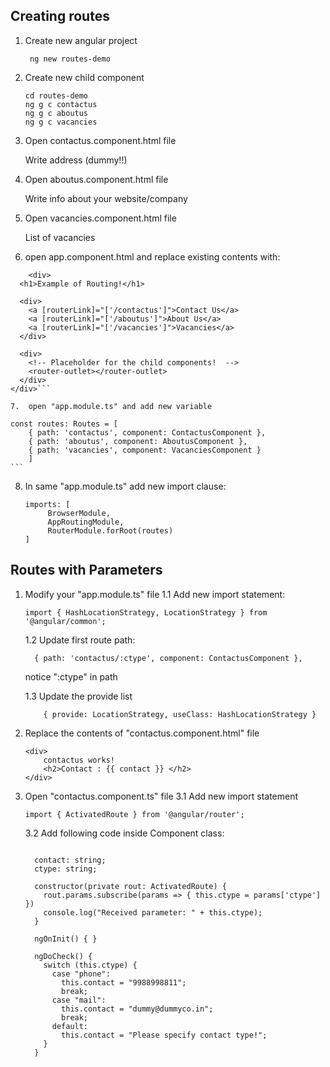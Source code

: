 ## Creating routes

1. Create new angular project

		ng new routes-demo

2. Create new child component
	```
	cd routes-demo
	ng g c contactus
	ng g c aboutus
	ng g c vacancies
	```

3.	Open contactus.component.html file

	Write address (dummy!!)

4.  Open aboutus.component.html file

	Write info about your website/company

5.	Open vacancies.component.html file

	List of vacancies

6. 	open app.component.html and replace existing contents with:
```
	<div>
  <h1>Example of Routing!</h1>

  <div>
    <a [routerLink]="['/contactus']">Contact Us</a>
    <a [routerLink]="['/aboutus']">About Us</a>
    <a [routerLink]="['/vacancies']">Vacancies</a>
  </div>

  <div>
    <!-- Placeholder for the child components!  -->
    <router-outlet></router-outlet>
  </div>
</div>```

7.	open "app.module.ts" and add new variable
```
	const routes: Routes = [
	  	{ path: 'contactus', component: ContactusComponent },
	  	{ path: 'aboutus', component: AboutusComponent },
	  	{ path: 'vacancies', component: VacanciesComponent }
		]
	```
8.	In same "app.module.ts" add new import clause:

	```
	imports: [
		 BrowserModule,
		 AppRoutingModule,
		 RouterModule.forRoot(routes)
	]
	 ```

## Routes with Parameters
1.	Modify your "app.module.ts" file
	1.1	Add new import statement:
	```
	import { HashLocationStrategy, LocationStrategy } from '@angular/common';
	```

	1.2	Update first route path:
	```
	  { path: 'contactus/:ctype', component: ContactusComponent },
	```

	notice ":ctype" in path

	1.3	Update the provide list
	```
	    { provide: LocationStrategy, useClass: HashLocationStrategy }
	```

2.	Replace the contents of "contactus.component.html" file
	```
	<div>
  		contactus works!
  		<h2>Contact : {{ contact }} </h2>
	</div>
	```
3.	Open "contactus.component.ts" file
	3.1	Add new import statement

	```
	import { ActivatedRoute } from '@angular/router';

	```
	3.2	Add following code inside Component class:
	
	```

	  contact: string;
	  ctype: string;

	  constructor(private rout: ActivatedRoute) {
	    rout.params.subscribe(params => { this.ctype = params['ctype'] })
	    console.log("Received parameter: " + this.ctype);
	  }

	  ngOnInit() { }

	  ngDoCheck() {
	    switch (this.ctype) {
	      case "phone":
	        this.contact = "9988998811";
	        break;
	      case "mail":
	        this.contact = "dummy@dummyco.in";
	        break;
	      default:
	        this.contact = "Please specify contact type!";
	    }
	  }

	```
